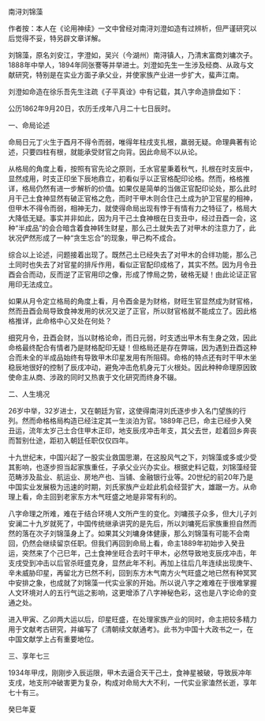 南浔刘锦藻

作者按：本人在《论用神续》一文中曾经对南浔刘澄如造有过辨析，但严谨研究以后觉得不妥，特另辟文章详解。

刘锦藻，原名刘安江，字澄如，吴兴（今湖州）南浔镇人，乃清末富商刘墉次子。1888年中举人，1894年同张謇等并举进士。刘澄如先生一生涉及经商、从政与文献研究，特别是在实业方面子承父业，并使家族产业进一步扩大，蜚声江南。

刘澄如命造在徐乐吾先生注疏《子平真诠》中有记载，其八字命造排盘如下：

公历1862年9月20日，农历壬戌年八月二十七日辰时。

一、命局论述

命局日元丁火生于酉月不得令而弱，唯得年柱戌支扎根，羸弱无疑。命理典著有论述，只要四柱有根，就能承受财官之向背。因此命局不以从论。

从格局的角度上看，按照有官先论之原则，壬水官星秉着秋气，扎根在时支辰中，显然成用，时支正印坐下辰地鼎立，初看似乎以正官格配印论格。然而，格格推详，格局仍然有进一步解析的价值。如果仅是简单的当做正官配印论处，那么此时月干己土食神显然有破正官格之危，而时干甲木则合住己土成为护卫官星的相神，但甲木不得令而弱，相神无力，就使得命局出现有悖于有情有力之特征了，格局大大降低无疑。事实并非如此，因为月干己土食神根在日支丑中，经过丑酉一会，这种“半成品”的会合暗含着食神转生财星，那么己土就失去了对甲木的注意力了，此状况俨然形成了一种“贪生忘合”的现象，甲己构不成合。

综合以上论述，问题接着出现了。既然己土已经失去了对甲木的合绊功能，那么己土同时也失去了对官星的排斥作用，看似正官配印成格了，其实不然。因为月令丑酉会合而动，反而逆了正官用印之像，形成了悖局之势，破格无疑！由此论证正官用印无法成立。

如果从月令定立格局的角度上看，月令酉金是为财格，财旺生官显然成为财官格，然而丑酉会局导致食神发用的状况又逆了正官，所以财官格就不能成立了。因此格格推详，此命格中心又处在何处？

细究月令，丑酉会财，当以财格论命，而日元弱，时支透出甲木有生身之效，因此命格最终配合有情者乃是财格配印无疑！但格局还是存在弊端，因为遇到丑酉这种合而未全的半成品始终有导致甲木印星发用有所阻碍。命格的特点还有时干甲木坐稳辰地很好的控制了辰戌冲动，避免冲击危机身元丁火根处。因此种种命理原因致使命主从商、涉政的同时又热衷于文化研究而终身不辍。

二、人生境况

26岁中举，32岁进士，又在朝廷为官，这使得南浔刘氏逐步步入名门望族的行列。然而命格格局构造已经注定其一生淡泊为官。1889年己巳，命主已经步入癸丑运，流年太岁己土合住甲木正印，地支辰戌冲击年支，其父去世，趁着回乡奔丧而暂别仕途，距初入朝廷任职仅仅四年。

十九世纪末，中国兴起了一股实业救国思潮，在这股风气之下，刘锦藻或多或少受其影响，也逐步担当起家族重任，子承父业兴办实业。根据史料记载，刘锦藻经营范畴涉及盐业、航运业、房地产也、当铺、金融银行业等。20世纪的前20年乃是中国实业发展极为迅速的时期，刘氏家族产业趁此机会经营扩大，雄踞一方。从命理上看，命主回到老家东方木气旺盛之地是非常有利的。

八字命理之所难，难在于结合环境人文所产生的变化。刘墉孩子众多，但大儿子刘安澜二十九岁就死了，中国传统继承讲究的是先后，所以刘墉死后家族重担自然而然的落在次子刘锦藻身上了。如果其父刘墉身体健康，那么刘锦藻有可能不会南回，仍然会继续留京任职。但我们再回到命局上看，命主1889年初始步入癸丑运，突然来了个己巳年，己土食神坐旺合去时干甲木，必然导致地支辰戌冲击，年支戌受到冲击以后官杀旺盛克身，显然此年不利。再加上往后几年连续出现庚午、辛未威胁印星，再留北方已然不利，回到东方木气南方火气旺盛之地已然有种冥冥中安排之象，也成就了刘锦藻一代实业家的开始。所以说八字之难难在于很难掌握人文环境对人的五行气运之影响，这更增添了八字神秘色彩，这也是八字论命的变通之处。

进入甲寅、乙卯两大运以后，印星旺盛，在处理家族产业的同时，命主把较多精力用于文献考古研究，并编写了《清朝续文献通考》。此书为中国十大政书之一，在中国文献学上占有重要地位。

三、享年七三

1934年甲戌，刚刚步入辰运限，甲木去逼合天干己土，食神星被破，导致辰冲年支戌，地支刑冲破害更为复杂，构成对命局大大不利，一代实业家溘然长逝，享年七十有三。

癸巳年夏

